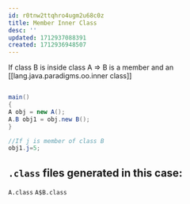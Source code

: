 ```yaml
---
id: r0tnw2ttqhro4ugm2u68c0z
title: Member Inner Class
desc: ''
updated: 1712937088391
created: 1712936948507
---
```




If class B is inside class A => B is a member and an [[lang.java.paradigms.oo.inner class]]

```java

main()
{ 
A obj = new A();
A.B obj1 = obj.new B();
}

//If j is member of class B
obj1.j=5;
```

## `.class` files generated in this case:

`A.class`
`A$B.class`
